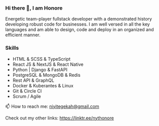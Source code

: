 ### Hi there 👋, I am Honore

Energetic team-player fullstack developer with a demonstrated history developing robust code for businesses. I am well versed in all the key languages and am able to design, code and deploy in an organized and efficient manner.

### Skills
- HTML & SCSS & TypeScript
- React JS & NextJS & React Native
- Python | Django & FastAPI
- PostgreSQL & MongoDB & Redis
- Rest API & GraphQL
- Docker & Kuberantes & Linux
- Git & Circle CI
- Scrum / Agile

📫 How to reach me: niyitegekah@gmail.com

Check out my other links: https://linktr.ee/nythonore
